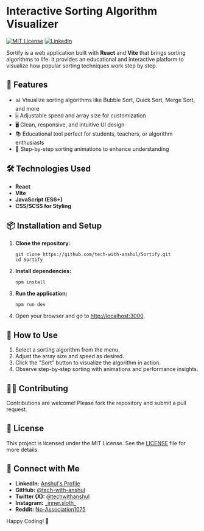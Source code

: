  <h1>Interactive Sorting Algorithm Visualizer</h1>

   <p>
        <a href="LICENSE"><img src="https://img.shields.io/badge/license-MIT-blue.svg" alt="MIT License"></a> 
        <a href="https://www.linkedin.com/in/anshultech1"><img src="https://img.shields.io/badge/LinkedIn-Connect-blue" alt="LinkedIn"></a>
    </p>

   <p>Sortify is a web application built with <strong>React</strong> and <strong>Vite</strong> that brings sorting algorithms to life. It provides an educational and interactive platform to visualize how popular sorting techniques work step by step.</p>

   <h2>🚀 Features</h2>
    <ul>
        <li>📊 Visualize sorting algorithms like Bubble Sort, Quick Sort, Merge Sort, and more</li>
        <li>🎚️ Adjustable speed and array size for customization</li>
        <li>🖥️ Clean, responsive, and intuitive UI design</li>
        <li>📚 Educational tool perfect for students, teachers, or algorithm enthusiasts</li>
        <li>🏃 Step-by-step sorting animations to enhance understanding</li>
    </ul>

   <h2>🛠️ Technologies Used</h2>
    <ul>
        <li><strong>React</strong></li>
        <li><strong>Vite</strong></li>
        <li><strong>JavaScript (ES6+)</strong></li>
        <li><strong>CSS/SCSS for Styling</strong></li>
    </ul>

   <h2>📦 Installation and Setup</h2>
    <ol>
        <li><strong>Clone the repository:</strong></li>
        <pre><code>git clone https://github.com/tech-with-anshul/Sortify.git
cd Sortify</code></pre>

   <li><strong>Install dependencies:</strong></li>
        <pre><code>npm install</code></pre>

   <li><strong>Run the application:</strong></li>
        <pre><code>npm run dev</code></pre>

   <li>Open your browser and go to <a href="http://localhost:3000">http://localhost:3000</a>.</li>
    </ol>

   <h2>📖 How to Use</h2>
    <ol>
        <li>Select a sorting algorithm from the menu.</li>
        <li>Adjust the array size and speed as desired.</li>
        <li>Click the "Sort" button to visualize the algorithm in action.</li>
        <li>Observe step-by-step sorting with animations and performance insights.</li>
    </ol>

   <h2>🧑‍💻 Contributing</h2>
    <p>Contributions are welcome! Please fork the repository and submit a pull request.</p>

   <h2>📜 License</h2>
    <p>This project is licensed under the MIT License. See the <a href="LICENSE">LICENSE</a> file for more details.</p>

   <h2>🔗 Connect with Me</h2>
    <ul>
        <li><strong>LinkedIn:</strong> <a href="https://www.linkedin.com/in/anshultech1">Anshul's Profile</a></li>
        <li><strong>GitHub:</strong> <a href="https://github.com/tech-with-anshul">@tech-with-anshul</a></li>
        <li><strong>Twitter (X):</strong> <a href="https://twitter.com/techwithanshul">@techwithanshul</a></li>
        <li><strong>Instagram:</strong> <a href="https://www.instagram.com/_inner.sloth_">_inner.sloth_</a></li>
        <li><strong>Reddit:</strong> <a href="https://www.reddit.com/u/No-Association1075">No-Association1075</a></li>
    </ul>

   <p>Happy Coding! 🎉</p>

